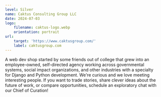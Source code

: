 ```yaml
---
level: Silver
name: Caktus Consulting Group LLC
date: 2024-07-03
logo:
    filename: caktus-logo.webp
    orientation: portrait
url:
    target: 'https://www.caktusgroup.com/'
    label: caktusgroup.com
---
```

A web dev shop started by some friends out of college that grew into an employee-owned, self-directed agency working across governmental systems, social impact organizations, and other industries with a specialty for Django and Python development. We're curious and we love meeting interesting people. If you want to trade stories, share clever ideas about the future of work, or compare opportunities, schedule an exploratory chat with our Chief of Curation!



